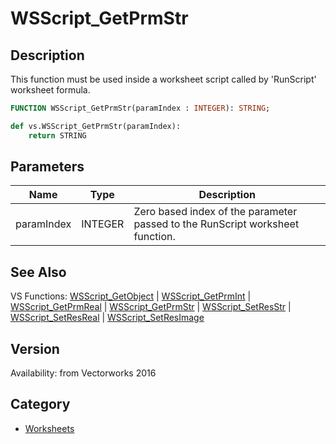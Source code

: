 # WSScript_GetPrmStr

## Description
This function must be used inside a worksheet script called by 'RunScript' worksheet formula.

```pascal
FUNCTION WSScript_GetPrmStr(paramIndex : INTEGER): STRING;
```

```python
def vs.WSScript_GetPrmStr(paramIndex):
    return STRING
```

## Parameters
|Name|Type|Description|
|---|---|---|
|paramIndex|INTEGER|Zero based index of the parameter passed to the RunScript worksheet function.|

## See Also
VS Functions:
[WSScript_GetObject](WSScript_GetObject.md) 
| [WSScript_GetPrmInt](WSScript_GetPrmInt.md) 
| [WSScript_GetPrmReal](WSScript_GetPrmReal.md) 
| [WSScript_GetPrmStr](WSScript_GetPrmStr.md) 
| [WSScript_SetResStr](WSScript_SetResStr.md) 
| [WSScript_SetResReal](WSScript_SetResReal.md) 
| [WSScript_SetResImage](WSScript_SetResImage.md)

## Version
Availability: from Vectorworks 2016

## Category
* [Worksheets](../Categories/Worksheets.md)
